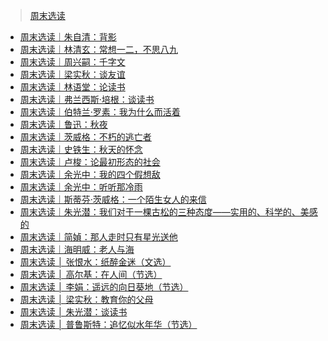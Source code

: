 <link href="../../css/style.css" rel="stylesheet" type="text/css" />

> [周末选读](https://mp.weixin.qq.com/mp/appmsgalbum?__biz=MjM5NTY5Njc4MQ==&action=getalbum&album_id=2095947947006918657&scene=173&subscene=92&sessionid=1638684738&enterid=1638684760&from_msgid=2651154905&from_itemidx=3&count=3&nolastread=1#wechat_redirect)

<div class="dir">

- [周末选读｜朱自清：背影](周末选读/朱自清：背影.md)
- [周末选读｜林清玄：常想一二，不思八九](周末选读/林清玄：常想一二，不思八九.md)
- [周末选读｜周兴嗣：千字文](周末选读/周兴嗣：千字文.md)
- [周末选读｜梁实秋：谈友谊](周末选读/梁实秋：谈友谊.md)
- [周末选读｜林语堂：论读书](周末选读/林语堂：论读书.md)
- [周末选读｜弗兰西斯·培根：谈读书](周末选读/弗兰西斯·培根：谈读书.md)
- [周末选读｜伯特兰·罗素：我为什么而活着](周末选读/伯特兰·罗素：我为什么而活着.md)
- [周末选读｜鲁迅：秋夜](周末选读/鲁迅：秋夜.md)
- [周末选读｜茨威格：不朽的逃亡者](周末选读/茨威格：不朽的逃亡者.md)
- [周末选读｜史铁生：秋天的怀念](我与地坛/史铁生：秋天的怀念.md)
- [周末选读｜卢梭：论最初形态的社会](周末选读/卢梭：论最初形态的社会.md)
- [周末选读｜余光中：我的四个假想敌](周末选读/余光中：我的四个假想敌.md)
- [周末选读｜余光中：听听那冷雨](周末选读/余光中：听听那冷雨.md)
- [周末选读｜斯蒂芬·茨威格：一个陌生女人的来信](周末选读/斯蒂芬·茨威格：一个陌生女人的来信.md)
- [周末选读｜朱光潜：我们对于一棵古松的三种态度——实用的、科学的、美感的](周末选读/朱光潜：我们对于一棵古松的三种态度——实用的、科学的、美感的.md)
- [周末选读｜简媜：那人走时只有星光送他](简媜散文/那人走时只有星光送他.md)
- [周末选读｜海明威：老人与海](周末选读/海明威：老人与海.md)
- [周末选读 │ 张恨水：纸醉金迷（文选）](https://mp.weixin.qq.com/s/69950r5Azrv3MOb21PUIsQ)
- [周末选读 │ 高尔基：在人间（节选）](https://mp.weixin.qq.com/s/F6UXmfJaKljVLTwoFa-nTA)
- [周末选读 │ 李娟：遥远的向日葵地（节选）](https://mp.weixin.qq.com/s/-2YCf5PIokL3owdzYytH_g)
- [周末选读 │ 梁实秋：教育你的父母](https://mp.weixin.qq.com/s/YHek1amOyiV2O9EIaDP5ZQ)
- [周末选读 │ 朱光潜：谈读书](https://mp.weixin.qq.com/s/IwiorSYIoCu6qigFRbBxDg)
- [周末选读 │ 普鲁斯特：追忆似水年华（节选）](周末选读/普鲁斯特：追忆似水年华.md)

</div>
